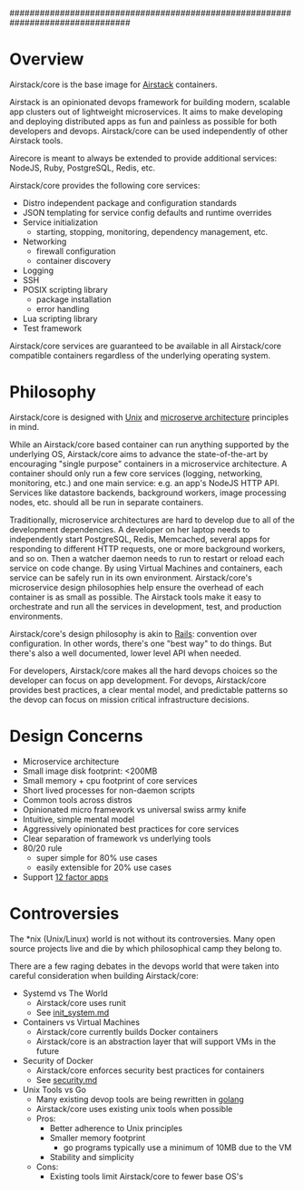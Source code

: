 ################################################################################

# Overview

Airstack/core is the base image for [Airstack](http://www.airstack.io) containers.

Airstack is an opinionated devops framework for building modern, scalable app
clusters out of lightweight microservices. It aims to make developing and
deploying distributed apps as fun and painless as possible for both developers
and devops. Airstack/core can be used independently of other Airstack tools.

Airecore is meant to always be extended to provide additional services:
NodeJS, Ruby, PostgreSQL, Redis, etc.

Airstack/core provides the following core services:

- Distro independent package and configuration standards
- JSON templating for service config defaults and runtime overrides
- Service initialization
  - starting, stopping, monitoring, dependency management, etc.
- Networking
  - firewall configuration
  - container discovery
- Logging
- SSH
- POSIX scripting library
  - package installation
  - error handling
- Lua scripting library
- Test framework

Airstack/core services are guaranteed to be available in all Airstack/core compatible
containers regardless of the underlying operating system.


# Philosophy

Airstack/core is designed with
[Unix](http://en.wikipedia.org/wiki/Unix_philosophy) and
[microserve architecture](http://en.wikipedia.org/wiki/Service-oriented_architecture)
principles in mind.

While an Airstack/core based container can run anything supported by the underlying
OS, Airstack/core aims to advance the state-of-the-art by encouraging "single purpose"
containers in a microservice architecture. A container should only run a few
core services (logging, networking, monitoring, etc.) and one main service:
e.g. an app's NodeJS HTTP API. Services like datastore backends, background
workers, image processing nodes, etc. should all be run in separate containers.

Traditionally, microservice architectures are hard to develop due to all of the
development dependencies. A developer on her laptop needs to independently
start PostgreSQL, Redis, Memcached, several apps for responding to different
HTTP requests, one or more background workers, and so on. Then a watcher daemon
needs to run to restart or reload each service on code change. By using Virtual
Machines and containers, each service can be safely run in its own environment.
Airstack/core's microservice design philosophies help ensure the overhead of each
container is as small as possible. The Airstack tools make it easy to
orchestrate and run all the services in development, test, and production
environments.

Airstack/core's design philosophy is akin to
[Rails](http://en.wikipedia.org/wiki/Ruby_on_Rails#Philosophy_and_design):
convention over configuration. In other words, there's one "best way" to do
things. But there's also a well documented, lower level API when needed.

For developers, Airstack/core makes all the hard devops choices so the developer can
focus on app development. For devops, Airstack/core provides best practices, a clear
mental model, and predictable patterns so the devop can focus on mission
critical infrastructure decisions.

# Design Concerns

- Microservice architecture
- Small image disk footprint: <200MB
- Small memory + cpu footprint of core services
- Short lived processes for non-daemon scripts
- Common tools across distros
- Opinionated micro framework vs universal swiss army knife
- Intuitive, simple mental model
- Aggressively opinionated best practices for core services
- Clear separation of framework vs underlying tools
- 80/20 rule
  - super simple for 80% use cases
  - easily extensible for 20% use cases
- Support [12 factor apps](http://12factor.net/)


# Controversies

The *nix (Unix/Linux) world is not without its controversies. Many open source
projects live and die by which philosophical camp they belong to.

There are a few raging debates in the devops world that were taken into careful
consideration when building Airstack/core:

- Systemd vs The World
  - Airstack/core uses runit
  - See [init_system.md](init_system.md)
- Containers vs Virtual Machines
  - Airstack/core currently builds Docker containers
  - Airstack/core is an abstraction layer that will support VMs in the future
- Security of Docker
  - Airstack/core enforces security best practices for containers
  - See [security.md](security.md)
- Unix Tools vs Go
  - Many existing devop tools are being rewritten in [golang](http://golang.org/)
  - Airstack/core uses existing unix tools when possible
  - Pros:
    - Better adherence to Unix principles
    - Smaller memory footprint
      - go programs typically use a minimum of 10MB due to the VM
    - Stability and simplicity
  - Cons:
    - Existing tools limit Airstack/core to fewer base OS's

